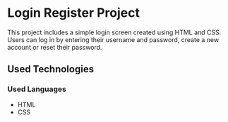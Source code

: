 <h1>Login Register Project</h1>

<p>This project includes a simple login screen created using HTML and CSS. Users can log in by entering their username and password, create a new account or reset their password.</p>

<h2>Used Technologies</h2>

<h3>Used Languages</h3>

<ul>
  <li>HTML</li>
  <li>CSS</li>
</ul>
